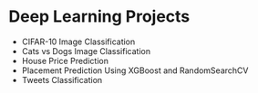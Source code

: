 # Deep Learning Projects
* CIFAR-10 Image Classification
* Cats vs Dogs Image Classification
* House Price Prediction
* Placement Prediction Using XGBoost and RandomSearchCV
* Tweets Classification 
